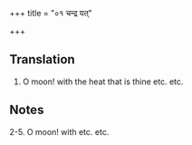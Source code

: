 +++
title = "०१ चन्द्र यत्"

+++
## Translation
1. O moon! with the heat that is thine etc. etc.

## Notes
2-5. O moon! with etc. etc.
